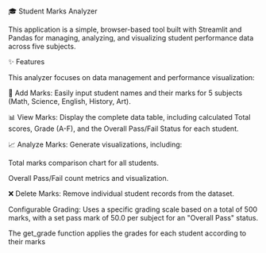 🎓 Student Marks Analyzer

This application is a simple, browser-based tool built with Streamlit and Pandas for managing, analyzing, and visualizing student performance data across five subjects.


 
✨ Features

This analyzer focuses on  data management and performance visualization:

📝 Add Marks: Easily input student names and their marks for 5 subjects (Math, Science, English, History, Art).

📊 View Marks: Display the complete data table, including calculated Total scores, Grade (A-F), and the Overall Pass/Fail Status for each student.

📈 Analyze Marks: Generate visualizations, including:

Total marks comparison chart for all students.

Overall Pass/Fail count metrics and visualization.

❌ Delete Marks: Remove individual student records from the dataset.

Configurable Grading: Uses a specific grading scale based on a total of 500 marks, with a set pass mark of 50.0 per subject for an "Overall Pass" status.

The get_grade function applies the grades for each student according to their marks 
